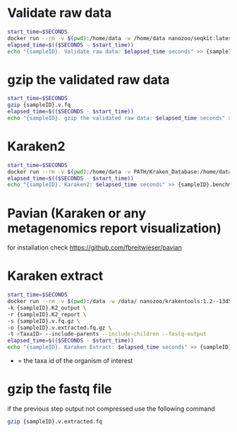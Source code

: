 # Validate raw data
```sh
start_time=$SECONDS
docker run --rm -v $(pwd):/home/data -w /home/data nanozoo/seqkit:latest seqkit seq --threads 300 -v {sampleID}.fq.gz > {sampleID}.v.fq
elapsed_time=$(($SECONDS - $start_time))
echo "{sampleID}. Validate raw data: $elapsed_time seconds" >> {sampleID}.benchmark.txt
```

# gzip the validated raw data
```sh
start_time=$SECONDS
gzip {sampleID}.v.fq
elapsed_time=$(($SECONDS - $start_time))
echo "{sampleID}. gzip the validated raw data: $elapsed_time seconds" >> {sampleID}.benchmark.txt
```

# Karaken2
```sh
start_time=$SECONDS
docker run --rm -v $(pwd):/home/data -v PATH/Kraken_Database:/home/data/database -w /home/data staphb/kraken2:latest kraken2 --threads 300 --gzip-compressed --db /home/data/database --report {sampleID}.K2_report --use-names --output {sampleID}.K2_output {sampleID}.v.fq.gz
elapsed_time=$(($SECONDS - $start_time))
echo "{sampleID}. Karaken2: $elapsed_time seconds" >> {sampleID}.benchmark.txt
```

# Pavian (Karaken or any metagenomics report visualization)

for installation check https://github.com/fbreitwieser/pavian 

# Karaken extract
```sh
start_time=$SECONDS
docker run --rm -v $(pwd):/data -w /data/ nanozoo/krakentools:1.2--13d5ba5 extract_kraken_reads.py \
-k {sampleID}.K2_output \
-r {sampleID}.K2_report \
-s {sampleID}.v.fq.gz \
-o {sampleID}.v.extracted.fq.gz \
-t <TaxaID> --include-parents --include-children --fastq-output
elapsed_time=$(($SECONDS - $start_time))
echo "{sampleID}. Karaken Extract: $elapsed_time seconds" >> {sampleID}.benchmark.txt
```
- <TaxaID>  = the taxa id of the organism of interest 

# gzip the fastq file 
if the previous step output not compressed use the following command
```sh
gzip {sampleID}.v.extracted.fq
```